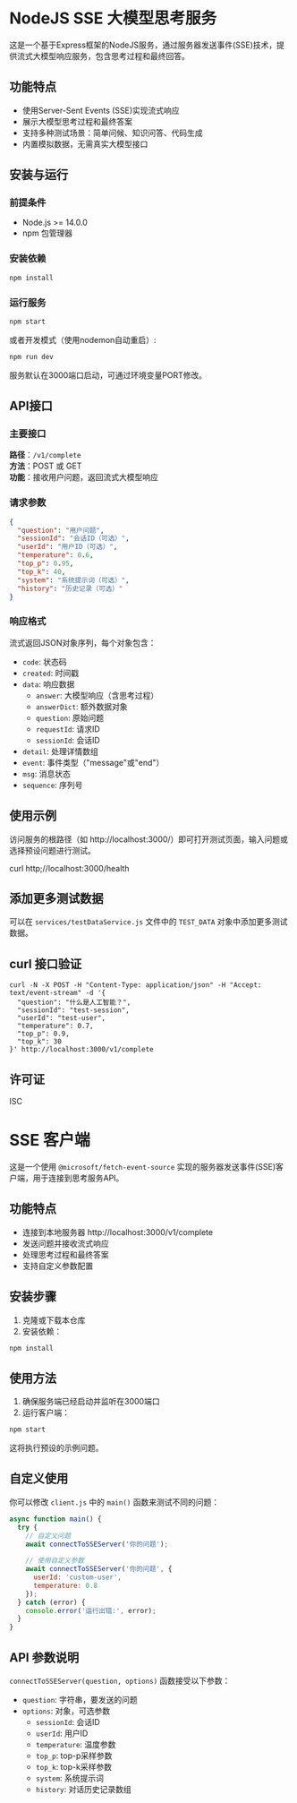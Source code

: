 # NodeJS SSE 大模型思考服务

这是一个基于Express框架的NodeJS服务，通过服务器发送事件(SSE)技术，提供流式大模型响应服务，包含思考过程和最终回答。

## 功能特点

- 使用Server-Sent Events (SSE)实现流式响应
- 展示大模型思考过程和最终答案
- 支持多种测试场景：简单问候、知识问答、代码生成
- 内置模拟数据，无需真实大模型接口

## 安装与运行

### 前提条件

- Node.js >= 14.0.0
- npm 包管理器

### 安装依赖

```bash
npm install
```

### 运行服务

```bash
npm start
```

或者开发模式（使用nodemon自动重启）:

```bash
npm run dev
```

服务默认在3000端口启动，可通过环境变量PORT修改。

## API接口

### 主要接口

**路径**：`/v1/complete`  
**方法**：POST 或 GET  
**功能**：接收用户问题，返回流式大模型响应

### 请求参数

```json
{
  "question": "用户问题",
  "sessionId": "会话ID（可选）",
  "userId": "用户ID（可选）",
  "temperature": 0.6,
  "top_p": 0.95,
  "top_k": 40,
  "system": "系统提示词（可选）",
  "history": "历史记录（可选）"
}
```

### 响应格式

流式返回JSON对象序列，每个对象包含：

- `code`: 状态码
- `created`: 时间戳
- `data`: 响应数据
  - `answer`: 大模型响应（含思考过程）
  - `answerDict`: 额外数据对象
  - `question`: 原始问题
  - `requestId`: 请求ID
  - `sessionId`: 会话ID
- `detail`: 处理详情数组
- `event`: 事件类型（"message"或"end"）
- `msg`: 消息状态
- `sequence`: 序列号

## 使用示例

访问服务的根路径（如 http://localhost:3000/）即可打开测试页面，输入问题或选择预设问题进行测试。

curl http;//localhost:3000/health

## 添加更多测试数据

可以在 `services/testDataService.js` 文件中的 `TEST_DATA` 对象中添加更多测试数据。


## curl 接口验证
```shell
curl -N -X POST -H "Content-Type: application/json" -H "Accept: text/event-stream" -d '{
  "question": "什么是人工智能？", 
  "sessionId": "test-session", 
  "userId": "test-user", 
  "temperature": 0.7, 
  "top_p": 0.9, 
  "top_k": 30
}' http://localhost:3000/v1/complete
```
## 许可证

ISC 

# SSE 客户端

这是一个使用 `@microsoft/fetch-event-source` 实现的服务器发送事件(SSE)客户端，用于连接到思考服务API。

## 功能特点

- 连接到本地服务器 http://localhost:3000/v1/complete
- 发送问题并接收流式响应
- 处理思考过程和最终答案
- 支持自定义参数配置

## 安装步骤

1. 克隆或下载本仓库
2. 安装依赖：

```bash
npm install
```

## 使用方法

1. 确保服务端已经启动并监听在3000端口
2. 运行客户端：

```bash
npm start
```

这将执行预设的示例问题。

## 自定义使用

你可以修改 `client.js` 中的 `main()` 函数来测试不同的问题：

```javascript
async function main() {
  try {
    // 自定义问题
    await connectToSSEServer('你的问题');
    
    // 使用自定义参数
    await connectToSSEServer('你的问题', {
      userId: 'custom-user',
      temperature: 0.8
    });
  } catch (error) {
    console.error('运行出错:', error);
  }
}
```

## API 参数说明

`connectToSSEServer(question, options)` 函数接受以下参数：

- `question`: 字符串，要发送的问题
- `options`: 对象，可选参数
  - `sessionId`: 会话ID
  - `userId`: 用户ID
  - `temperature`: 温度参数
  - `top_p`: top-p采样参数
  - `top_k`: top-k采样参数
  - `system`: 系统提示词
  - `history`: 对话历史记录数组 